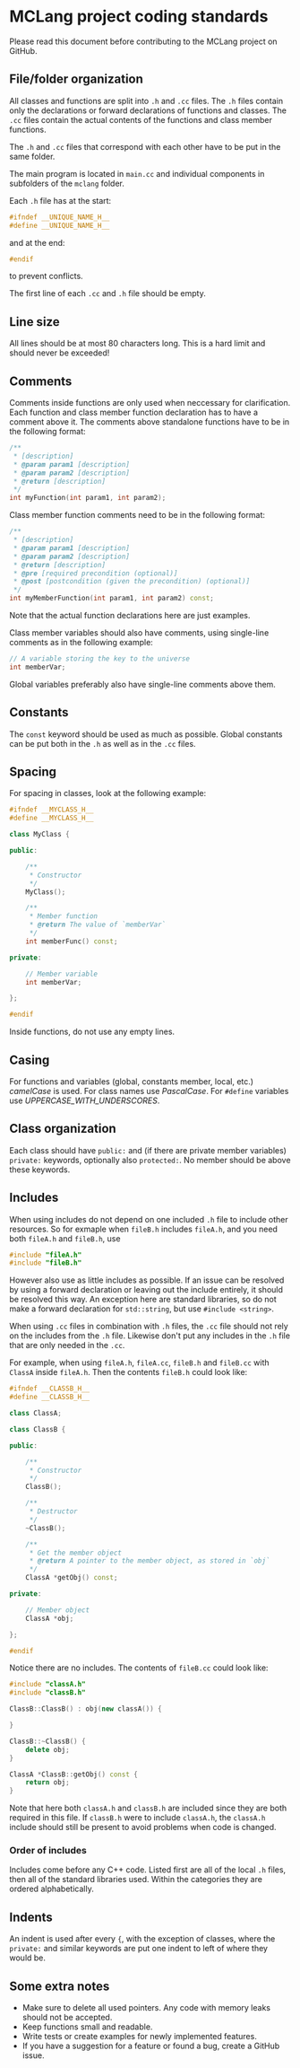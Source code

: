 
# MCLang project coding standards

Please read this document before contributing to the MCLang project on GitHub.

## File/folder organization

All classes and functions are split into `.h` and `.cc` files. The `.h` files
contain only the declarations or forward declarations of functions and classes.
The `.cc` files contain the actual contents of the functions and class member
functions.

The `.h` and `.cc` files that correspond with each other have to be put in the
same folder.

The main program is located in `main.cc` and individual components in subfolders
of the `mclang` folder.

Each `.h` file has at the start:
```c++
#ifndef __UNIQUE_NAME_H__
#define __UNIQUE_NAME_H__
```
and at the end:
```c++
#endif
```
to prevent conflicts.

The first line of each `.cc` and `.h` file should be empty.

## Line size

All lines should be at most 80 characters long. This is a hard limit and should never be exceeded!

## Comments

Comments inside functions are only used when neccessary for clarification. Each
function and class member function declaration has to have a comment above it.
The comments above standalone functions have to be in the following format:
```c++
/**
 * [description]
 * @param param1 [description]
 * @param param2 [description]
 * @return [description]
 */
int myFunction(int param1, int param2);
```
Class member function comments need to be in the following format:
```c++
/**
 * [description]
 * @param param1 [description]
 * @param param2 [description]
 * @return [description]
 * @pre [required precondition (optional)]
 * @post [postcondition (given the precondition) (optional)]
 */
int myMemberFunction(int param1, int param2) const;
```
Note that the actual function declarations here are just examples.

Class member variables should also have comments, using single-line comments as
in the following example:
```c++
// A variable storing the key to the universe
int memberVar;
```

Global variables preferably also have single-line comments above them.

## Constants

The `const` keyword should be used as much as possible. Global constants can be
put both in the `.h` as well as in the `.cc` files.

## Spacing

For spacing in classes, look at the following example:
```c++
#ifndef __MYCLASS_H__
#define __MYCLASS_H__

class MyClass {

public:

    /**
     * Constructor
     */
    MyClass();

    /**
     * Member function
     * @return The value of `memberVar`
     */
    int memberFunc() const;

private:

    // Member variable
    int memberVar;

};

#endif
```
Inside functions, do not use any empty lines.

## Casing

For functions and variables (global, constants member, local, etc.) *camelCase*
is used. For class names use *PascalCase*. For `#define` variables use
*UPPERCASE_WITH_UNDERSCORES*.

## Class organization

Each class should have `public:` and (if there are private member variables)
`private:` keywords, optionally also `protected:`. No member should be above
these keywords.

## Includes

When using includes do not depend on one included `.h` file to include other
resources. So for exmaple when `fileB.h` includes `fileA.h`, and you need both
`fileA.h` and `fileB.h`, use
```c++
#include "fileA.h"
#include "fileB.h"
```
However also use as little includes as possible. If an issue can be resolved by
using a forward declaration or leaving out the include entirely, it should be
resolved this way. An exception here are standard libraries, so do not make a
forward declaration for `std::string`, but use `#include <string>`.

When using `.cc` files in combination with `.h` files, the `.cc` file should not
rely on the includes from the `.h` file. Likewise don't put any includes in the
`.h` file that are only needed in the `.cc`.

For example, when using `fileA.h`, `fileA.cc`, `fileB.h` and `fileB.cc` with
`ClassA` inside `fileA.h`. Then the contents `fileB.h` could look like:
```c++
#ifndef __CLASSB_H__
#define __CLASSB_H__

class ClassA;

class ClassB {

public:

    /**
     * Constructor
     */
    ClassB();

    /**
     * Destructor
     */
    ~ClassB();

    /**
     * Get the member object
     * @return A pointer to the member object, as stored in `obj`
     */
    ClassA *getObj() const;

private:

    // Member object
    ClassA *obj;

};

#endif
```
Notice there are no includes. The contents of `fileB.cc` could look like:
```c++
#include "classA.h"
#include "classB.h"

ClassB::ClassB() : obj(new classA()) {

}

ClassB::~ClassB() {
    delete obj;
}

ClassA *ClassB::getObj() const {
    return obj;
}
```
Note that here both `classA.h` and `classB.h` are included since they are
both required in this file. If `classB.h` were to include `classA.h`, the
`classA.h` include should still be present to avoid problems when code is
changed.

### Order of includes

Includes come before any C++ code. Listed first are all of the local `.h` files,
then all of the standard libraries used. Within the categories they are ordered
alphabetically.

## Indents

An indent is used after every `{`, with the exception of classes, where the
`private:` and similar keywords are put one indent to left of where they would
be.

## Some extra notes

- Make sure to delete all used pointers. Any code with memory leaks should not
  be accepted.
- Keep functions small and readable.
- Write tests or create examples for newly implemented features.
- If you have a suggestion for a feature or found a bug, create a GitHub issue.
